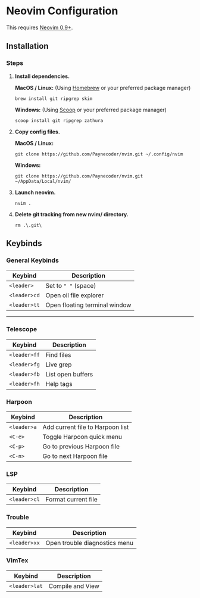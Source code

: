 # Neovim Configuration

This requires [Neovim 0.9+](https://neovim.io/).

## Installation
    
### Steps

1. **Install dependencies.**
    
    **MacOS / Linux:** (Using [Homebrew](https://brew.sh/) or your preferred package manager)
    ```
    brew install git ripgrep skim
    ```

    **Windows:** (Using [Scoop](https://scoop.sh/) or your preferred package manager)
    ```
    scoop install git ripgrep zathura
    ```

2. **Copy config files.**

    **MacOS / Linux:**
    ```
    git clone https://github.com/Paynecoder/nvim.git ~/.config/nvim  
    ```

    **Windows:**
    ```
    git clone https://github.com/Paynecoder/nvim.git ~/AppData/Local/nvim/  
    ```

3. **Launch neovim.**
   ```
   nvim .
   ```

4. **Delete git tracking from new nvim/ directory.** 
   ```
   rm .\.git\ 
   ```

## Keybinds

### General Keybinds

| Keybind        | Description                          |
| -------------- | ------------------------------------ |
| `<leader>`     | Set to `" "` (space)                 |
| `<leader>cd`   | Open oil file explorer               | 
| `<leader>tt`   | Open floating terminal window        |
---

### Telescope 

| Keybind        | Description                 |
| -------------- | --------------------------- |
| `<leader>ff`   | Find files                  |
| `<leader>fg`   | Live grep                   |
| `<leader>fb`   | List open buffers           |
| `<leader>fh`   | Help tags                   |

### Harpoon 

| Keybind        | Description                               |
| -------------- | ----------------------------------------- |
| `<leader>a`    | Add current file to Harpoon list          |
| `<C-e>`        | Toggle Harpoon quick menu                 |
| `<C-p>`        | Go to previous Harpoon file               |
| `<C-n>`        | Go to next Harpoon file                   |

### LSP 

| Keybind        | Description                               |
| -------------- | ----------------------------------------- |
| `<leader>cl`   | Format current file                       |

### Trouble 

| Keybind        | Description                               |
| -------------- | ----------------------------------------- |
| `<leader>xx`   | Open trouble diagnostics menu

### VimTex 

| Keybind        | Description                               |
| -------------- | ----------------------------------------- |
| `<leader>lat`  | Compile and View
